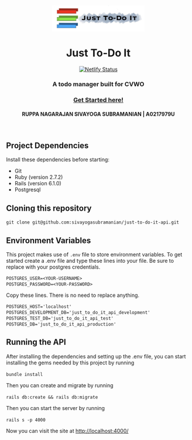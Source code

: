<p align="center"><img width=50% src="https://raw.githubusercontent.com/sivayogasubramanian/just-to-do-it/main/assets/logo.png"/></p>

<h1 align="center">Just To-Do It</h1>

<div align="center">

[![Netlify Status](https://api.netlify.com/api/v1/badges/9514b006-1e01-472a-9101-7141f12a9f1e/deploy-status)](https://app.netlify.com/sites/just-to-do-it-website/deploys)

</div>

<h3 align="center">A todo manager built for CVWO</h3>
<h3 align="center"><a href="https://just-to-do-it-website.netlify.app/">Get Started here!</a></h3>
<h4 align="center">RUPPA NAGARAJAN SIVAYOGA SUBRAMANIAN | A0217979U</h4>
<br/>

## Project Dependencies

Install these dependencies before starting:

- Git
- Ruby (version 2.7.2)
- Rails (version 6.1.0)
- Postgresql

## Cloning this repository

```git
git clone git@github.com:sivayogasubramanian/just-to-do-it-api.git
```

## Environment Variables

This project makes use of `.env` file to store environment variables. To get started create a .env file and type these lines into your file. Be sure to replace with your postgres credentials.

```
POSTGRES_USER=<YOUR-USERNAME>
POSTGRES_PASSWORD=<YOUR-PASSWORD>
```

Copy these lines. There is no need to replace anything.

```
POSTGRES_HOST='localhost'
POSTGRES_DEVELOPMENT_DB='just_to_do_it_api_development'
POSTGRES_TEST_DB='just_to_do_it_api_test'
POSTGRES_DB='just_to_do_it_api_production'
```

## Running the API

After installing the dependencies and setting up the .env file, you can start installing the gems needed by this project by running

`bundle install`

Then you can create and migrate by running

`rails db:create && rails db:migrate`

Then you can start the server by running

`rails s -p 4000`

Now you can visit the site at [http://localhost:4000/](http://localhost:4000/)
